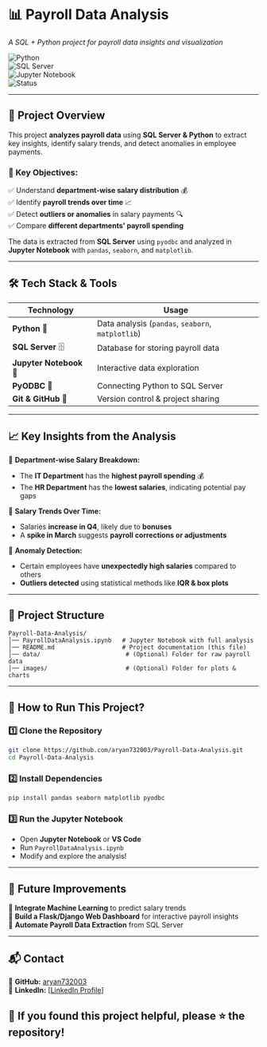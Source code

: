 # **📊 Payroll Data Analysis**  
*A SQL + Python project for payroll data insights and visualization*  

![Python](https://img.shields.io/badge/Python-3.8%2B-blue.svg)  
![SQL Server](https://img.shields.io/badge/SQL%20Server-2020-red)  
![Jupyter Notebook](https://img.shields.io/badge/Jupyter%20Notebook-✔️-orange)  
![Status](https://img.shields.io/badge/Project-Completed-success)  

---

## **📌 Project Overview**  
This project **analyzes payroll data** using **SQL Server & Python** to extract key insights, identify salary trends, and detect anomalies in employee payments.  

### **🚀 Key Objectives:**  
✅ Understand **department-wise salary distribution** 💰  
✅ Identify **payroll trends over time** 📈  
✅ Detect **outliers or anomalies** in salary payments 🔍  
✅ Compare **different departments' payroll spending**  

The data is extracted from **SQL Server** using `pyodbc` and analyzed in **Jupyter Notebook** with `pandas`, `seaborn`, and `matplotlib`.

---

## **🛠️ Tech Stack & Tools**  
| **Technology** | **Usage** |
|---------------|----------|
| **Python** 🐍 | Data analysis (`pandas`, `seaborn`, `matplotlib`) |
| **SQL Server** 🗄️ | Database for storing payroll data |
| **Jupyter Notebook** 📒 | Interactive data exploration |
| **PyODBC** 🔗 | Connecting Python to SQL Server |
| **Git & GitHub** 🔧 | Version control & project sharing |

---

## **📈 Key Insights from the Analysis**  
📌 **Department-wise Salary Breakdown:**  
- The **IT Department** has the **highest payroll spending** 💰  
- The **HR Department** has the **lowest salaries**, indicating potential pay gaps  

📌 **Salary Trends Over Time:**  
- Salaries **increase in Q4**, likely due to **bonuses**  
- A **spike in March** suggests **payroll corrections or adjustments**  

📌 **Anomaly Detection:**  
- Certain employees have **unexpectedly high salaries** compared to others  
- **Outliers detected** using statistical methods like **IQR & box plots**  

---

## **📂 Project Structure**  
```
Payroll-Data-Analysis/
│── PayrollDataAnalysis.ipynb   # Jupyter Notebook with full analysis
│── README.md                   # Project documentation (this file)
│── data/                        # (Optional) Folder for raw payroll data
│── images/                      # (Optional) Folder for plots & charts
```

---

## **🚀 How to Run This Project?**  
### **1️⃣ Clone the Repository**
```bash
git clone https://github.com/aryan732003/Payroll-Data-Analysis.git
cd Payroll-Data-Analysis
```
### **2️⃣ Install Dependencies**
```bash
pip install pandas seaborn matplotlib pyodbc
```
### **3️⃣ Run the Jupyter Notebook**
- Open **Jupyter Notebook** or **VS Code**
- Run `PayrollDataAnalysis.ipynb`
- Modify and explore the analysis!

---

## **🔮 Future Improvements**
🔹 **Integrate Machine Learning** to predict salary trends  
🔹 **Build a Flask/Django Web Dashboard** for interactive payroll insights  
🔹 **Automate Payroll Data Extraction** from SQL Server  

---

## **📬 Contact**
🔹 **GitHub:** [aryan732003](https://github.com/aryan732003)  
🔹 **LinkedIn:** [[LinkedIn Profile](https://www.linkedin.com/in/aryan-thombre-7596261b7/)]  

📢 **If you found this project helpful, please ⭐ the repository!**  
--------------------------------------------------------------------

